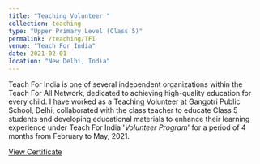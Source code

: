 ```yaml
---
title: "Teaching Volunteer "
collection: teaching
type: "Upper Primary Level (Class 5)"
permalink: /teaching/TFI
venue: "Teach For India"
date: 2021-02-01
location: "New Delhi, India"
---
```


Teach For India is one of several independent organizations within the Teach For All Network, dedicated to achieving high-quality education for every child. I have 
worked as a Teaching Volunteer at Gangotri Public School, Delhi, collaborated with the class teacher to educate Class 5 students and developing educational materials 
to enhance their learning experience under Teach For India '_Volunteer Program_' for a period of 4 months from February to May, 2021.

[View Certificate](http://www.rnsahoo96.github.io/files/TFI_certificate.pdf)


